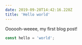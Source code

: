 ```yaml
---
date: 2019-09-28T14:42:16.228Z
title: 'Hello world'
---
```


Oooooh-weeee, my first blog post!

```typescript
const hello = 'world';
```
